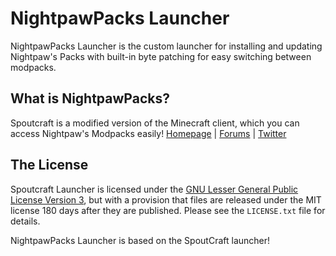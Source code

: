 NightpawPacks Launcher
===================
NightpawPacks Launcher is the custom launcher for installing and updating Nightpaw's Packs with built-in byte patching for easy switching between modpacks.


## What is NightpawPacks?
Spoutcraft is a modified version of the Minecraft client, which you can access Nightpaw's Modpacks easily!
[Homepage] | [Forums] | [Twitter]

## The License
Spoutcraft Launcher is licensed under the [GNU Lesser General Public License Version 3][License], but with a provision that files are released under the MIT license 180 days after they are published. Please see the `LICENSE.txt` file for details.

NightpawPacks Launcher is based on the SpoutCraft launcher!

[Homepage]: nightpacks.tk
[Forums]: nightpacks.tk/fourms
[License]: nightpaw.tk/lice
[Source]: https://github.com/MasProject/NightPackLauncher
[Issues]: https://github.com/MasProject/NightPackLauncher/issues
[Twitter]: https://twitter.com/NightpawOffical
